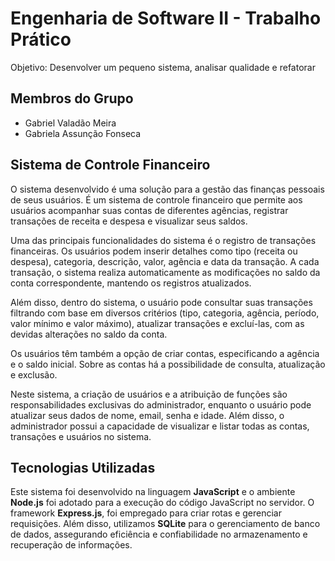 # Engenharia de Software II - Trabalho Prático
Objetivo: Desenvolver um pequeno sistema, analisar qualidade e refatorar

## Membros do Grupo
  * Gabriel Valadão Meira
  * Gabriela Assunção Fonseca

## Sistema de Controle Financeiro
O sistema desenvolvido é uma solução para a gestão das finanças pessoais de seus  usuários. É um sistema de controle financeiro que permite aos usuários acompanhar suas contas de diferentes agências, registrar transações de receita e despesa e visualizar seus saldos.

Uma das principais funcionalidades do sistema é o registro de transações financeiras. Os usuários podem inserir detalhes como tipo (receita ou despesa), categoria, descrição, valor, agência e data da transação. A cada transação, o sistema realiza automaticamente as modificações no saldo da conta correspondente, mantendo os registros atualizados.

Além disso, dentro do sistema, o usuário pode consultar suas transações filtrando com base em diversos critérios (tipo, categoria, agência, período, valor mínimo e valor máximo), atualizar transações e excluí-las, com as devidas alterações no saldo da conta.
 
Os usuários têm também a opção de criar contas, especificando a agência e o saldo inicial. Sobre as contas há a possibilidade de consulta, atualização e exclusão.

Neste sistema, a criação de usuários e a atribuição de funções são responsabilidades exclusivas do administrador, enquanto o usuário pode atualizar seus dados de nome, email, senha e idade. Além disso, o administrador possui a capacidade de visualizar e listar todas as contas, transações e usuários no sistema.

## Tecnologias Utilizadas
Este sistema foi desenvolvido na linguagem <b>JavaScript</b> e o ambiente <b>Node.js</b> foi adotado para a execução do código JavaScript no servidor. O framework <b>Express.js</b>, foi empregado para criar rotas e gerenciar requisições. Além disso, utilizamos <b>SQLite</b> para o gerenciamento de banco de dados, assegurando eficiência e confiabilidade no armazenamento e recuperação de informações. 
